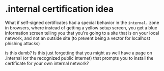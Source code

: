 # .internal certification idea

What if self-signed certificates had a special behavior in the `internal.` zone in browsers, where instead of getting a yellow setup screen, you get a blue information screen telling you that you're going to a site that is on your local network, and not an outside site (to prevent being a vector for localhost phishing attacks)

is this dumb? Is this just forgetting that you might as well have a page on .internal (or the recognized public internet) that prompts you to install the certificate for your own internal network?
